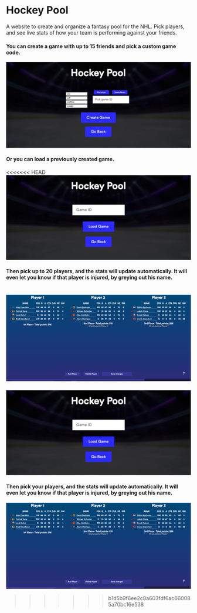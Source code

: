 # Hockey Pool
A website to create and organize a fantasy pool for the NHL. Pick players, and see live stats of how your team is performing against your friends.
#### You can create a game with up to 15 friends and pick a custom game code.
![Image 1](https://github.com/TahaInc/Hockey-Pool/blob/main/Screenshots/image1.jpg?raw=true)
#### Or you can load a previously created game.
<<<<<<< HEAD
![Prompt](https://github.com/TahaInc/Hockey-Pool/blob/master/Screenshots/image2.jpg)
#### Then pick up to 20 players, and the stats will update automatically. It will even let you know if that player is injured, by greying out his name.
![Prompt](https://github.com/TahaInc/Hockey-Pool/blob/master/Screenshots/image3.jpg)
=======
![Image 2](https://github.com/TahaInc/Hockey-Pool/blob/main/Screenshots/image2.jpg?raw=true)
#### Then pick your players, and the stats will update automatically. It will even let you know if that player is injured, by greying out his name.
![Image 3](https://github.com/TahaInc/Hockey-Pool/blob/main/Screenshots/image3.jpg?raw=true)
>>>>>>> b1d5b9f6ee2c8a603fdf6ac660085a70bc16e538
